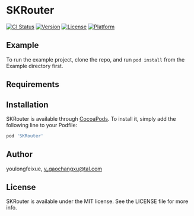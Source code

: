# SKRouter

[![CI Status](https://img.shields.io/travis/youlongfeixue/SKRouter.svg?style=flat)](https://travis-ci.org/youlongfeixue/SKRouter)
[![Version](https://img.shields.io/cocoapods/v/SKRouter.svg?style=flat)](https://cocoapods.org/pods/SKRouter)
[![License](https://img.shields.io/cocoapods/l/SKRouter.svg?style=flat)](https://cocoapods.org/pods/SKRouter)
[![Platform](https://img.shields.io/cocoapods/p/SKRouter.svg?style=flat)](https://cocoapods.org/pods/SKRouter)

## Example

To run the example project, clone the repo, and run `pod install` from the Example directory first.

## Requirements

## Installation

SKRouter is available through [CocoaPods](https://cocoapods.org). To install
it, simply add the following line to your Podfile:

```ruby
pod 'SKRouter'
```

## Author

youlongfeixue, v_gaochangxu@tal.com

## License

SKRouter is available under the MIT license. See the LICENSE file for more info.
